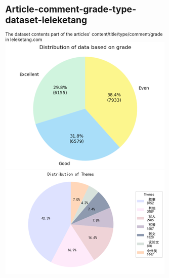 # Article-comment-grade-type-dataset-leleketang
The dataset contents part of the articles' content/title/type/comment/grade in leleketang.com
![distribution based on grade](https://github.com/UnicooooL/Article-comment-grade-type-dataset-leleketang/blob/main/analysis/based%20on%20grade.png)
![distribution based on themes](https://github.com/UnicooooL/Article-comment-grade-type-dataset-leleketang/blob/main/analysis/themes.png)
